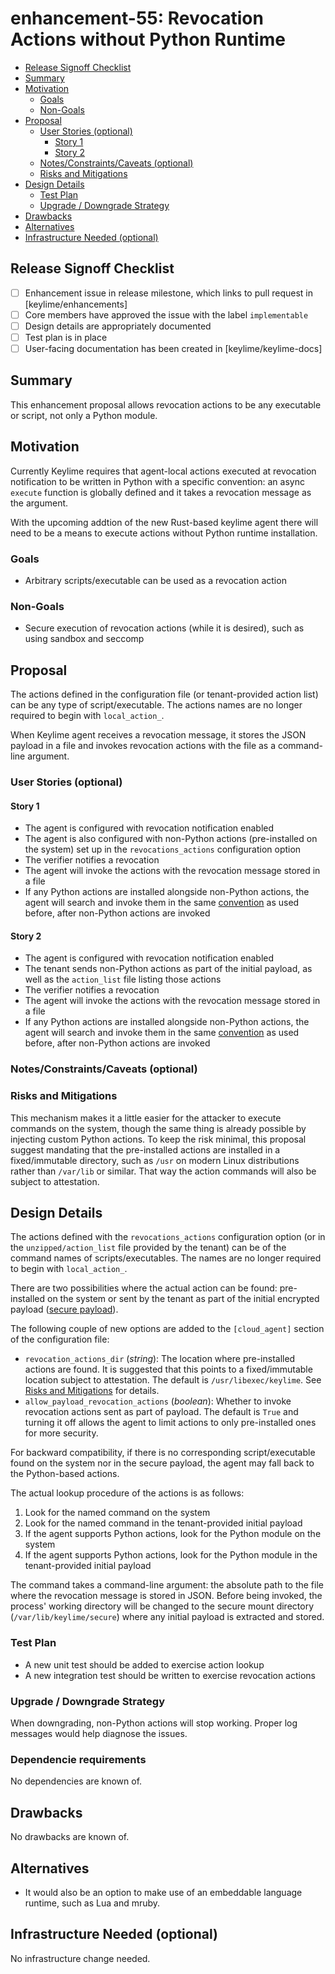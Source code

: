 <!--
**Note:** When your enhancement is complete, all of these comment blocks should be removed.

To get started with this template:

- [ ] **Create an issue in keylime/enhancements**
  When filing an enhancement tracking issue, please ensure to complete all
  fields in that template.  One of the fields asks for a link to the enhancement.  You
  can leave that blank until this enhancement is made a pull request, and then
  go back to the enhancement and add the link.
- [ ] **Make a copy of this template.**
 name it `NNNN-short-descriptive-title`, where `NNNN` is the issue number (with no
  leading-zero padding) assigned to your enhancement above.
- [ ] **Fill out this file as best you can.**
  At minimum, you should fill in the "Summary", and "Motivation" sections.
  These should be easy if you've preflighted the idea of the enhancement with the
  appropriate SIG(s).
- [ ] **Merge early and iterate.**
  Avoid getting hung up on specific details and instead aim to get the goals of
  the enhancement clarified and merged quickly.  The best way to do this is to just
  start with the high-level sections and fill out details incrementally in
  subsequent PRs.
-->
# enhancement-55: Revocation Actions without Python Runtime

<!--
This is the title of your enhancement.  Keep it short, simple, and descriptive.  A good
title can help communicate what the enhancement is and should be considered as part of
any review.
-->

<!--
A table of contents is helpful for quickly jumping to sections of a enhancement and for
highlighting any additional information provided beyond the standard enhancement
template.
-->

<!-- toc -->
- [Release Signoff Checklist](#release-signoff-checklist)
- [Summary](#summary)
- [Motivation](#motivation)
  - [Goals](#goals)
  - [Non-Goals](#non-goals)
- [Proposal](#proposal)
  - [User Stories (optional)](#user-stories-optional)
    - [Story 1](#story-1)
    - [Story 2](#story-2)
  - [Notes/Constraints/Caveats (optional)](#notesconstraintscaveats-optional)
  - [Risks and Mitigations](#risks-and-mitigations)
- [Design Details](#design-details)
  - [Test Plan](#test-plan)
  - [Upgrade / Downgrade Strategy](#upgrade--downgrade-strategy)
- [Drawbacks](#drawbacks)
- [Alternatives](#alternatives)
- [Infrastructure Needed (optional)](#infrastructure-needed-optional)
<!-- /toc -->

## Release Signoff Checklist

<!--
**ACTION REQUIRED:** In order to merge code into a release, there must be an
issue in [keylime/enhancements] referencing this enhancement and targeting a release**.

For enhancements that make changes to code or processes/procedures in core
Keylime i.e., [keylime/keylime], we require the following Release
Signoff checklist to be completed.

Check these off as they are completed for the Release Team to track. These
checklist items _must_ be updated for the enhancement to be released.
-->

- [ ] Enhancement issue in release milestone, which links to pull request in [keylime/enhancements]
- [ ] Core members have approved the issue with the label `implementable`
- [ ] Design details are appropriately documented
- [ ] Test plan is in place
- [ ] User-facing documentation has been created in [keylime/keylime-docs]

<!--
**Note:** This checklist is iterative and should be reviewed and updated every time this enhancement is being considered for a milestone.
-->

## Summary

<!--
This section is incredibly important for producing high quality user-focused
documentation such as release notes or a development roadmap.  It should be
possible to collect this information before implementation begins in order to
avoid requiring implementers to split their attention between writing release
notes and implementing the feature itself. Reviewers
should help to ensure that the tone and content of the `Summary` section is
useful for a wide audience.

A good summary is probably at least a paragraph in length.
-->

This enhancement proposal allows revocation actions to be any
executable or script, not only a Python module.

## Motivation

<!--
This section is for explicitly listing the motivation, goals and non-goals of
this enhancement.  Describe why the change is important and the benefits to users.
-->

Currently Keylime requires that agent-local actions executed at
revocation notification to be written in Python with a specific
convention: an async `execute` function is globally defined and it
takes a revocation message as the argument.

With the upcoming addtion of the new Rust-based keylime agent there
will need to be a means to execute actions without Python runtime
installation.

### Goals

<!--
List the specific goals of the enhancement.  What is it trying to achieve?  How will we
know that this has succeeded?
-->

 * Arbitrary scripts/executable can be used as a revocation action

### Non-Goals

<!--
What is out of scope for this enhancement?  Listing non-goals helps to focus discussion
and make progress.
-->

 * Secure execution of revocation actions (while it is desired), such as using sandbox and seccomp

## Proposal

<!--
This is where we get down to the specifics of what the proposal actually is.
This should have enough detail that reviewers can understand exactly what
you're proposing, but should not include things like API designs or
implementation.  The "Design Details" section below is for the real
nitty-gritty.
-->

The actions defined in the configuration file (or tenant-provided
action list) can be any type of script/executable. The actions names are no
longer required to begin with `local_action_`.

When Keylime agent receives a revocation message, it stores the JSON
payload in a file and invokes revocation actions with the file as a
command-line argument.

### User Stories (optional)

<!--
Detail the things that people will be able to do if this enhancement is implemented.
Include as much detail as possible so that people can understand the "how" of
the system.  The goal here is to make this feel real for users without getting
bogged down.
-->

#### Story 1

* The agent is configured with revocation notification enabled
* The agent is also configured with non-Python actions (pre-installed on the system) set up in the `revocations_actions` configuration option
* The verifier notifies a revocation
* The agent will invoke the actions with the revocation message stored in a file
* If any Python actions are installed alongside non-Python actions, the agent will search and invoke them in the same [convention][secure payload] as used before, after non-Python actions are invoked

#### Story 2

* The agent is configured with revocation notification enabled
* The tenant sends non-Python actions as part of the initial payload, as well as the `action_list` file listing those actions
* The verifier notifies a revocation
* The agent will invoke the actions with the revocation message stored in a file
* If any Python actions are installed alongside non-Python actions, the agent will search and invoke them in the same [convention][secure payload] as used before, after non-Python actions are invoked

### Notes/Constraints/Caveats (optional)

<!--
What are the caveats to the proposal?
What are some important details that didn't come across above.
Go in to as much detail as necessary here.
This might be a good place to talk about core concepts and how they relate.
-->

### Risks and Mitigations

<!--
What are the risks of this proposal and how do we mitigate.  Think broadly.
For example, consider both security and how this will impact the larger
enhancement ecosystem.

How will security be reviewed and by whom?
-->

This mechanism makes it a little easier for the attacker to execute
commands on the system, though the same thing is already possible by
injecting custom Python actions.  To keep the risk minimal, this
proposal suggest mandating that the pre-installed actions are
installed in a fixed/immutable directory, such as `/usr` on modern
Linux distributions rather than `/var/lib` or similar. That way the
action commands will also be subject to attestation.

## Design Details

<!--
This section should contain enough information that the specifics of your
change are understandable.  This may include API specs (though not always
required) or even code snippets.  If there's any ambiguity about HOW your
proposal will be implemented, this is the place to discuss them.
-->

The actions defined with the `revocations_actions` configuration
option (or in the `unzipped/action_list` file provided by the tenant)
can be of the command names of scripts/executables. The names are no longer
required to begin with `local_action_`.

There are two possibilities where the actual action can be found:
pre-installed on the system or sent by the tenant as part of the
initial encrypted payload ([secure payload]).

The following couple of new options are added to the `[cloud_agent]`
section of the configuration file:

- `revocation_actions_dir` (_string_): The location where
  pre-installed actions are found. It is suggested that this points to
  a fixed/immutable location subject to attestation. The default is
  `/usr/libexec/keylime`. See [Risks and
  Mitigations](#risks-and-Mitigations) for details.
- `allow_payload_revocation_actions` (_boolean_): Whether to invoke
  revocation actions sent as part of payload. The default is `True`
  and turning it off allows the agent to limit actions to only
  pre-installed ones for more security.

For backward compatibility, if there is no corresponding
script/executable found on the system nor in the secure payload, the
agent may fall back to the Python-based actions.

The actual lookup procedure of the actions is as follows:
1. Look for the named command on the system
1. Look for the named command in the tenant-provided initial payload
1. If the agent supports Python actions, look for the Python module on the system
1. If the agent supports Python actions, look for the Python module in the tenant-provided initial payload

The command takes a command-line argument: the absolute path to the
file where the revocation message is stored in JSON.  Before being
invoked, the process' working directory will be changed to the secure
mount directory (`/var/lib/keylime/secure`) where any initial payload
is extracted and stored.

### Test Plan

<!--
**Note:** *Not required until targeted at a release.*

Consider the following in developing a test plan for this enhancement:
- Will there be e2e and integration tests, in addition to unit tests?
- How will it be tested in isolation vs with other components?

No need to outline all of the test cases, just the general strategy.  Anything
that would count as tricky in the implementation and anything particularly
challenging to test should be called out.

All code is expected to have adequate tests (eventually with coverage
expectations).
-->

 * A new unit test should be added to exercise action lookup
 * A new integration test should be written to exercise revocation actions
 
### Upgrade / Downgrade Strategy

<!--
If applicable, how will the component be upgraded and downgraded? Make sure
this is in the test plan.

Consider the following in developing an upgrade/downgrade strategy for this enhancement
-->

When downgrading, non-Python actions will stop working.  Proper log
messages would help diagnose the issues.

### Dependencie requirements

<!--
If your new change requires new dependencies, please outline and demonstrate that your selected dependency 
is well maintained and packaged in Keylime's supported Operating Systems (currently Debian Stable
and as of time writing Fedora 32/33). 

During code implementation you will also be expected to add the package to CI , the keylime ansible role and 
keylimes main installer (`keylime/installers.sh`).

If the package is not available in the supported Operated systems, the PR will not be merged into master. 

Adding the package in `requirements.txt` is not sufficent for master which is where we tag releases from. 

You may however be able to work within an experimental branch until a package is made available. If this is
the case, please outline it in this enhancement.

-->

No dependencies are known of.

## Drawbacks

<!--
Why should this enhancement _not_ be implemented?
-->

No drawbacks are known of.

## Alternatives

<!--
What other approaches did you consider and why did you rule them out?  These do
not need to be as detailed as the proposal, but should include enough
information to express the idea and why it was not acceptable.
-->

 * It would also be an option to make use of an embeddable language runtime, such as Lua and mruby.

## Infrastructure Needed (optional)

<!--
Use this section if you need things infrastructure related specific to your enhancement.  Examples include a
new subproject, repos requested, github webhook, changes to CI (travis).
-->

No infrastructure change needed.

[secure payload]: https://keylime-docs.readthedocs.io/en/latest/user_guide/secure_payload.html
